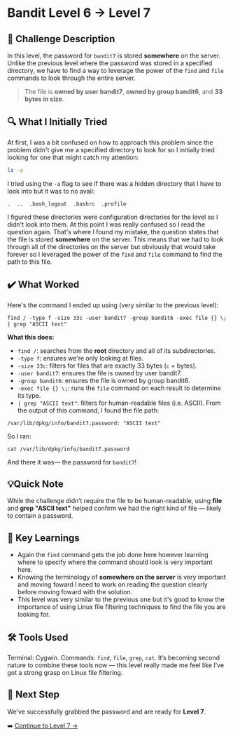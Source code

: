 # Bandit Level 6 → Level 7

## 📝 Challenge Description 
In this level, the password for `bandit7` is stored **somewhere** on the server. Unlike the previous level where the password was stored in a specified directory, we have to find a way to leverage the power of the `find` and `file` commands to look through the entire server.

> The file is **owned by user bandit7**, **owned by group bandit6**, and **33 bytes in size**.





## 🔍 What I Initially Tried 
At first, I was a bit confused on how to approach this problem since the problem didn't give me a specified directory to look for so I initially tried looking for one that might catch my attention:
```bash
ls -a
```
I tried using the `-a` flag to see if there was a hidden directory that I have to look into but it was to no avail:
```
.  ..  .bash_logout  .bashrc  .profile
```
I figured these directories were configuration directories for the level so I didn't look into them. At this point I was really confused so I read the question again. That's where I found my mistake, the question states that the file is stored **somewhere** on the server. This means that we had to look through all of the directories on the server but obviously that would take forever so I leveraged the power of the `find` and `file` command to find the path to this file. 

## ✔️ What Worked
Here's the command I ended up using (very similar to the previous level):
```
find / -type f -size 33c -user bandit7 -group bandit6 -exec file {} \; | grep "ASCII text"
```
**What this does:**
- `find /`: searches from the **root** directory and all of its subdirectories.
- `-type f`: ensures we're only looking at files.
- `-size 33c`: filters for files that are exactly 33 bytes (`c` = bytes).
- `-user bandit7`: ensures the file is owned by user bandit7.
- `-group bandit6`: ensures the file is owned by group bandit6.
- `-exec file {} \;`: runs the `file` command on each result to determine its type.
- `| grep "ASCII text"`: filters for human-readable files (i.e. ASCII).
From the output of this command, I found the file path:
```
/var/lib/dpkg/info/bandit7.password: "ASCII text"
```
So I ran:
```
cat /var/lib/dpkg/info/bandit7.password
```
And there it was— the password for `bandit7`!
## 💡Quick Note
While the challenge didn’t require the file to be human-readable, using **file** and **grep "ASCII text"** helped confirm we had the right kind of file — likely to contain a password.

## 🧠 Key Learnings
- Again the `find` command gets the job done here however learning where to specify where the command should look is very important here.
- Knowing the terminology of **somewhere on the server** is very important and moving foward I need to work on reading the question clearly before moving foward with the solution.
- This level was very similar to the previous one but it's good to know the importance of using Linux file filtering techniques to find the file you are looking for.

## 🛠️ Tools Used 
Terminal: Cygwin.
Commands: `find`, `file`, `grep`, `cat`. 
It’s becoming second nature to combine these tools now — this level really made me feel like I’ve got a strong grasp on Linux file filtering.

## 🔐 Next Step
We’ve successfully grabbed the password and are ready for **Level 7**. 

➡️ [Continue to Level 7 →](https://github.com/aminuzz/Bandit-CTF-Journey/blob/main/level%207%20--%3E%208.md)
